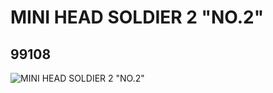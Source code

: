 # MINI HEAD SOLDIER 2 "NO.2"
## 99108
![MINI HEAD SOLDIER 2 "NO.2"](https://lc-www-live-s.legocdn.com/media/bricks/5/2/6000955.jpg)